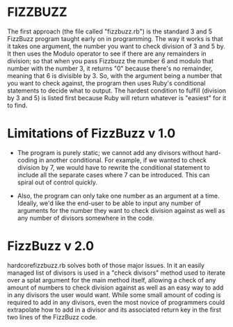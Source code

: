 FIZZBUZZ
========

The first approach (the file called "fizzbuzz.rb") is the standard 3 and 5 FizzBuzz program taught early on in programming. The way it works is that it takes one argument, the number you want to check division of 3 and 5 by. It then uses the Modulo operator to see if there are any remainders in division; so that when you pass Fizzbuzz the number 6 and modulo that number with the number 3, it returns "0" because there's no remainder, meaning that 6 is divisible by 3. So, with the argument being a number that you want to check against, the program then uses Ruby's conditional statements to decide what to output. The hardest condition to fulfill (division by 3 and 5) is listed first because Ruby will return whatever is "easiest" for it to find.

Limitations of FizzBuzz v 1.0
=============================

- The program is purely static; we cannot add any divisors without hard-coding in another conditional. For example, if we wanted to check division by 7, we would have to rewrite the conditional statement to include all the separate cases where 7 can be introduced. This can spiral out of control quickly.

- Also, the program can only take one number as an argument at a time. Ideally, we'd like the end-user to be able to input any number of arguments for the number they want to check division against as well as any number of divisors somewhere in the code.

FizzBuzz v 2.0
==============

hardcorefizzbuzz.rb solves both of those major issues. In it an easily managed list of divisors is used in a "check divisors" method used to iterate over a splat argument for the main method itself, allowing a check of any amount of numbers to check division against as well as an easy way to add in any divisors the user would want. While some small amount of coding is required to add in any divisors, even the most novice of programmers could extrapolate how to add in a divisor and its associated return key in the first two lines of the FizzBuzz code.

